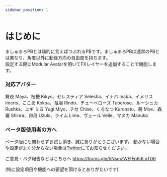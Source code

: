 ```yaml
---
sidebar_position: 1
---
```


# はじめに
ましゅまろPBとは端的に言えばつぶれるPBです。ましゅまろPBは通常のPBとは異なり、角度以外に動径方向の自由度を持ちます。  
設定する際にModular Avatarを用いてFXレイヤーを追加することで機能します。
<!-- <img
  src={require('/img/marshmallow_PB.png').default}
  alt="marshmallow_PB"
  style={{ width: '300px' }}
/> -->

### 対応アバター
舞夜 Maya、桔梗 Kikyo、セレスティア Selestia、イナバ Inaba、イメリス Imeris、ここあ Kokoa、竜胆 Rindo、チューベローズ Tuberose、ルーシュカ Rushka、ユギ ミヨ Yugi Miyo、チセ Chise、くろなつ Kuronatu、萌 Moe、森羅 Shinra、卯月 Uzuki、ライム Lime、ヴェール Velle、マヌカ Manuka

### ベータ版使用者の方へ
ベータ版にも関わらずお試し頂き、誠にありがとうございます。
動かない場合や設定がよく分からない場合は[Twitter](https://twitter.com/wataameya_vr)にてお知らせください。

ご意見・バグ報告などはこちらへ
https://forms.gle/hNsmzWEtFp6dLnTD6

(特に設定項目や機能への要望を頂けるとありがたいです)